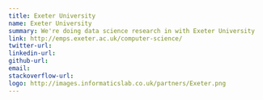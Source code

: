 ```yaml
---
title: Exeter University
name: Exeter University
summary: We're doing data science research in with Exeter University
link: http://emps.exeter.ac.uk/computer-science/
twitter-url: 
linkedin-url: 
github-url: 
email: 
stackoverflow-url: 
logo: http://images.informaticslab.co.uk/partners/Exeter.png
---
```


